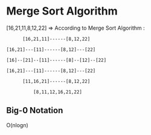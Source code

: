 # Merge Sort Algorithm

[16,21,11,8,12,22] => According to Merge Sort Algorithm :

````
      [16,21,11]------[8,12,22]

[16,21]---[11]------[8,12]---[22]

[16]--[21]--[11]------[8]--[12]--[22]

[16,21]---[11]------[8,12]---[22]

      [11,16,21]------[8,12,22]

          [8,11,12,16,21,22]
````
## Big-0 Notation 
O(nlogn)